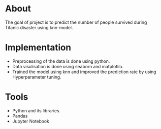 # About
  The goal of project is to predict the number of people survived during Titanic disaster using knn-model.

# Implementation

* Preprocessing of the data is done using python.
* Data visulisation is done using seaborn and matplotlib.
* Trained the model using knn and improved the prediction rate by using Hyperparameter tuning.

# Tools

* Python and its libraries.
* Pandas
* Jupyter Notebook